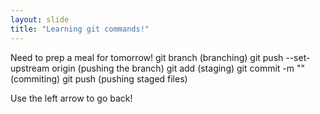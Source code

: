 ```yaml
---
layout: slide
title: "Learning git commands!"
---
```

Need to prep a meal for tomorrow!
git branch <BRANCH-NAME> (branching)
git push --set-upstream origin <BRANCH-NAME> (pushing the branch)
git add <FILE-NAME> (staging)
git commit -m "<YOUR-MESSAGE>" (commiting)
git push (pushing staged files)

Use the left arrow to go back!
